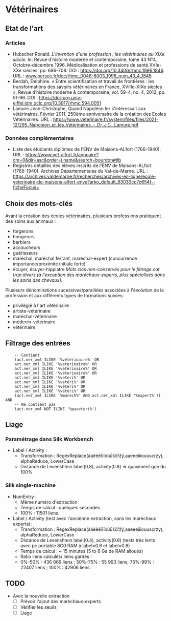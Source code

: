 # Vétérinaires

## Etat de l'art
### Articles
* Hubscher Ronald. <i>L'invention d'une profession : les vétérinaires au XIXe siècle.</i> In: Revue d’histoire moderne et contemporaine, tome 43 N°4, Octobre-décembre 1996. Médicalisation et professions de santé XVIe-XXe siècles. pp. 686-708. DOI : https://doi.org/10.3406/rhmc.1996.1846. URL : www.persee.fr/doc/rhmc_0048-8003_1996_num_43_4_1846
* Berdah, Delphine. « Entre scientifisation et travail de frontières : les transformations des savoirs vétérinaires en France, XVIIIe-XIXe siècles », Revue d’histoire moderne & contemporaine, vol. 59-4, no. 4, 2012, pp. 51-96. DOI : https://doi-org.univ-eiffel.idm.oclc.org/10.3917/rhmc.594.0051
* Lamure Jean-Christophe, Quand Napoléon Ier s'intéressait aux vétérinaires, Février 2011. 250ème anniversaire de la création des Ecoles Vétérinaires. URL : https://www.veterinaire.fr/system/files/files/2021-12/295_Napoleon_et_les_Veterinaires_-_Dr_J.C._Lamure.pdf

### Données complémentaires
* Liste des étudiants diplômes de l'ENV de Maisons-ALfort (1766-1940). URL : https://www.vet-alfort.fr/annuaire?cm=0&dir=asc&order=i.name&search=bourdon#tlb
* Registres détaillés des élèves inscrits de l'ENV de Maisons-ALfort (1766-1940). Archives Départementales du Val-de-Marne. URL : https://archives.valdemarne.fr/recherches/archives-en-ligne/ecole-veterinaire-de-maisons-alfort-enva?arko_default_63033cc7c654f--ficheFocus=

## Choix des mots-clés
Avant la création des écoles vétérinaires, plusieurs professions pratiquent des soins aux animaux : 
- forgerons
- hongreurs
- barbiers
- accoucheurs
- guérisseurs
- maréchal, maréchal ferrant, maréchal-expert (concurrence importance/proximité initiale forte)
- écuyer, écuyer-hippiatre
<i>Mots clés non-conservés pour le filtrage car trop divers (à l'exception des maréchaux-experts, plus spécialisés dans les soins des chevaux)</i>.

Plusieurs dénominations sucessives/parallèles associées à l'évolution de la profession et aux différents types de formations suivies:
- privilégié à l'art vétérinaire
- artiste-vétérinaire
- maréchal-vétérinaire
- médecin-vétérinaire
- vétérinaire

## Filtrage des entrées

```
    -- Contient
    (act.ner_xml ILIKE '%vétérinaire%' OR
    act.ner_xml ILIKE '%veterinaire%' OR
    act.ner_xml ILIKE '%vetérinaire%' OR
    act.ner_xml ILIKE '%véterinaire%' OR
    act.ner_xml ILIKE '%veteri%' OR
    act.ner_xml ILIKE '%vetéri%' OR
    act.ner_xml ILIKE '%véteri%' OR
    act.ner_xml ILIKE '%vétéri%' OR
    (act.ner_xml ILIKE '%marech%' AND act.ner_xml ILIKE '%expert%')) AND 
    -- Ne contient pas
    (act.ner_xml NOT ILIKE '%paveteri%')
```

## Liage
### Paramétrage dans Silk Workbench
- Label / Activity : 
    - Transformation : RegexReplace(àáéèěîïíóúůščřžý,aaeeeiiiouuscrzy), alphaReduce, LowerCase
    - Distance de Levenshtein label(0.8), activity(0.8) => quasiment que du 100%

### Silk single-machine
- NumEntry : 
    - Même numéro d'extraction
    - Temps de calcul : quelques secondes
    - 100% : 11501 liens.
- Label / Activity (test avec l'ancienne extraction, sans les maréchaux experts): 
    - Transformation : RegexReplace(àáéèěîïíóúůščřžý,aaeeeiiiouuscrzy), alphaReduce, LowerCase
    - Distance de Levenshtein label(0.4), activity(0.8)   (tests très lents avec pc portable 8G0 RAM à label=0.6 et label=0.8)
    - Temps de calcul : ~ 15 minutes (5 to 6 Ga de RAM alloués)
    - Ratio liens calculés/ liens gardés : 
    - 0%-50% : 436 869 liens ; 50%-75% : 55 993 liens; 75%-99% : 22407 liens ; 100% : 42906 liens.

## TODO
- Avec la nouvelle extraction
    - [ ] Prévoir l'ajout des maréchaux-experts
    - [ ] Vérifier les seuils 
    - [ ] Liage